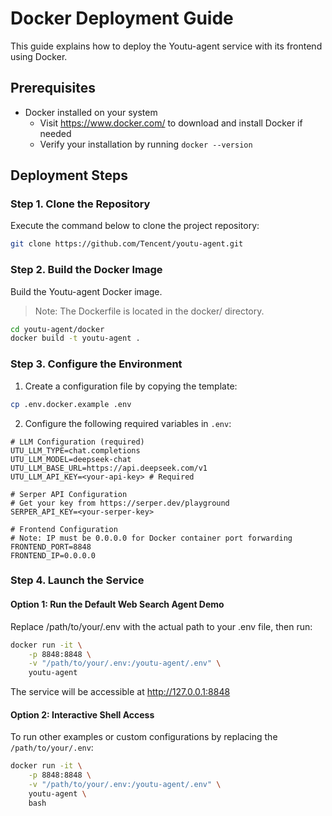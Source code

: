 # Docker Deployment Guide

This guide explains how to deploy the Youtu-agent service with its frontend using Docker.

## Prerequisites

- Docker installed on your system
  - Visit https://www.docker.com/ to download and install Docker if needed
  - Verify your installation by running `docker --version`

## Deployment Steps

### Step 1. Clone the Repository

Execute the command below to clone the project repository:

```bash
git clone https://github.com/Tencent/youtu-agent.git
```

### Step 2. Build the Docker Image

Build the Youtu-agent Docker image.

> Note: The Dockerfile is located in the docker/ directory.

```bash
cd youtu-agent/docker
docker build -t youtu-agent .
```

### Step 3. Configure the Environment

1. Create a configuration file by copying the template:

```bash
cp .env.docker.example .env
```

2. Configure the following required variables in `.env`:

```plaintext
# LLM Configuration (required)
UTU_LLM_TYPE=chat.completions
UTU_LLM_MODEL=deepseek-chat
UTU_LLM_BASE_URL=https://api.deepseek.com/v1
UTU_LLM_API_KEY=<your-api-key> # Required

# Serper API Configuration
# Get your key from https://serper.dev/playground
SERPER_API_KEY=<your-serper-key>

# Frontend Configuration
# Note: IP must be 0.0.0.0 for Docker container port forwarding
FRONTEND_PORT=8848
FRONTEND_IP=0.0.0.0
```

### Step 4. Launch the Service

#### Option 1: Run the Default Web Search Agent Demo

Replace /path/to/your/.env with the actual path to your .env file, then run:

```bash
docker run -it \
    -p 8848:8848 \
    -v "/path/to/your/.env:/youtu-agent/.env" \
    youtu-agent
```

The service will be accessible at http://127.0.0.1:8848

#### Option 2: Interactive Shell Access

To run other examples or custom configurations by replacing the `/path/to/your/.env`:

```bash
docker run -it \
    -p 8848:8848 \
    -v "/path/to/your/.env:/youtu-agent/.env" \
    youtu-agent \
    bash
```
